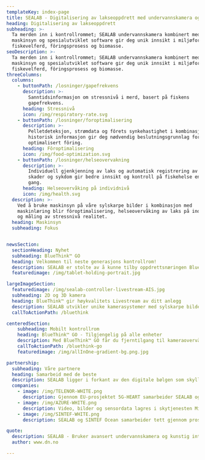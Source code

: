 ```yaml
---
templateKey: index-page
title: SEALAB - Digitalisering av lakseoppdrett med undervannskamera og AI
heading: Digitalisering av lakseoppdrett
subheading: >-
  Ta merden inn i kontrollrommet; SEALAB undervannskamera kombinert med
  maskinsyn og spesialutviklet software gir deg unik innsikt i miljøforhold,
  fiskevelferd, fôringsprosess og biomasse.
seoDescription: >-
  Ta merden inn i kontrollrommet; SEALAB undervannskamera kombinert med
  maskinsyn og spesialutviklet software gir deg unik innsikt i miljøforhold,
  fiskevelferd, fôringsprosess og biomasse.
threeColumns:
  columns:
    - buttonPath: /losninger/gapefrekvens
      description: >-
        Sanntidsinformasjon om stressnivå i merd, basert på fiskens
        gapefrekvens.
      heading: Stressnivå
      icon: /img/respiratory-rate.svg
    - buttonPath: /losninger/foroptimalisering
      description: >-
        Pelletdeteksjon, strømdata og fôrets synkehastighet i kombinasjon med
        historisk informasjon gir deg nødvendig beslutningsgrunnlag for
        optimalisert fôring.
      heading: Fôroptimalisering
      icon: /img/food-optimization.svg
    - buttonPath: /losninger/helseovervakning
      description: >-
        Individuell gjenkjenning av laks og automatisk registrering av sår,
        skader og sykdom gir bedre innsikt og kontroll på fiskehelse enn noen
        gang.
      heading: Helseovervåking på individnivå
      icon: /img/health.svg
  description: >-
    Ved å bruke maskinsyn på våre sylskarpe bilder i kombinasjon med
    maskinlæring blir fôroptimalisering, helseovervåking av laks på individnivå
    og måling av stressnivå realitet.
  heading: Maskinsyn
  subheading: Fokus


newsSection:
  sectionHeading: Nyhet
  subheading: BlueThink™ GO
  heading: Velkommen til neste generasjons kontrollrom!
  description: SEALAB er stolte av å kunne tilby oppdrettsnæringen BlueThink GO. En tjeneste som lar deg være påkoblet anlegget ditt når som helst, fra hvor som helst. Den gir deg sanntids værdata, AIS-data, sensordata fra merdene og verdier som sier noe røkternes sikkerhet ute på anlegget. For ikke å nevne den etterlengtede livestreamen, selvfølgelig med skyhøy bildekvalitet. 
  featuredimage: /img/tablet-holding-portrait.jpg

largeImageSection:
  featuredimage: /img/sealab-controller-livestream-AIS.jpg
  subheading: 2D og 3D kamera
  heading: BlueThink™ gir høykvalitets Livestream av ditt anlegg
  description: SEALAB utvikler unike kamerasystemer med sylskarpe bilder for overvåking og analyse i havbruksnæringen. Livestreamen gir deg kontroll både på laksen i merdene og anlegget generelt. Systemene integrerer kamera, lys, sensorikk, mekanikk og programvare som alle kommuniserer sammen (IoT).
  callToActionPath: /bluethink

centeredSection:
    subheading: Mobilt kontrollrom
    heading: BlueThink™ GO - Tilgjengelig på alle enheter
    description: Med BlueThink™ GO får du fjerntilgang til kameraovervåkning, sensordata, værdata, sjøforhold og mye mer, direkte fra ditt anlegg.
    callToActionPath: /bluethink-go
    featuredimage: /img/allInOne-gradient-bg.png.jpg

partnership:
  subheading: Våre partnere
  heading: Samarbeid med de beste 
  description: SEALAB ligger i forkant av den digitale bølgen som skyller over havbruksnæringen om dagen. For å beholde denne posisjonen i mange år framover og kontinuerlig forbedre teknologien vi leverer til våre kunder, er fornuftige samarbeid helt avgjørende. 
  companies:
    - image: /img/TELENOR-WHITE.png
      description: Gjennom EU-prosjektet 5G-HEART samarbeider SEALAB og Telenor Research om utvikling og implementasjon av banebrytende 5G-løsninger for havbruksnæringen. 
    - image: /img/AZURE-WHITE.png
      description: Video, bilder og sensordata lagres i skytjenesten Microsoft Azure. Med det ypperste utvalget prosseseringsplattformer for hånd, omsettes store mengder data og gir sluttbrukeren et nytt innsyn i sin operasjon. I samarbeid med Microsoft, har SEALAB tatt steget og flyttet samtlige kjernetjenester opp i skyen.
    - image: /img/SINTEF-WHITE.png
      description: SEALAB og SINTEF Ocean samarbeider tett gjennom prosjektet INDISAL, hvor gjenkjenning og “oppfølging” av laks på individnivå er en av målene. SINTEF er en av Europas største uavhengige forskningsorganisasjoner og har verdensledende ekspertise innen havbruksteknologi.

quote:
  description: SEALAB - Bruker avansert undervannskamera og kunstig intelligens til å identifisere individuelle laks, for å kunne overvåke helsen og gjøre driften bedre og mer bærekraftig.
  author: www.dn.no

---
```


